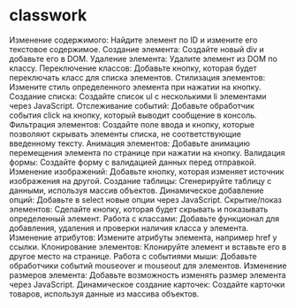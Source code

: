 # classwork

Изменение содержимого: Найдите элемент по ID и измените его текстовое содержимое.
Создание элемента: Создайте новый div и добавьте его в DOM.
Удаление элемента: Удалите элемент из DOM по классу.
Переключение классов: Добавьте кнопку, которая будет переключать класс для списка элементов.
Стилизация элементов: Измените стиль определенного элемента при нажатии на кнопку.
Создание списка: Создайте список ul с несколькими li элементами через JavaScript.
Отслеживание событий: Добавьте обработчик события click на кнопку, который выводит сообщение в консоль.
Фильтрация элементов: Создайте поле ввода и кнопку, которые позволяют скрывать элементы списка, не соответствующие введенному тексту.
Анимация элементов: Добавьте анимацию перемещения элемента по странице при нажатии на кнопку.
Валидация формы: Создайте форму с валидацией данных перед отправкой.
Изменение изображений: Добавьте кнопку, которая изменяет источник изображения на другой.
Создание таблицы: Сгенерируйте таблицу с данными, используя массив объектов.
Динамическое добавление опций: Добавьте в select новые опции через JavaScript.
Скрытие/показ элементов: Сделайте кнопку, которая будет скрывать и показывать определенный элемент.
Работа с классами: Добавьте функционал для добавления, удаления и проверки наличия класса у элемента.
Изменение атрибутов: Измените атрибуты элемента, например href у ссылки.
Клонирование элементов: Клонируйте элемент и вставьте его в другое место на странице.
Работа с событиями мыши: Добавьте обработчики событий mouseover и mouseout для элементов.
Изменение размеров элемента: Добавьте возможность изменять размер элемента через JavaScript.
Динамическое создание карточек: Создайте карточки товаров, используя данные из массива объектов.
